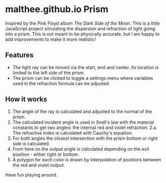 # malthee.github.io Prism
Inspired by the Pink Floyd album *The Dark Side of the Moon*. 
This is a little JavaScript project simulating the dispersion and refraction of light going into a prism. 
This is not meant to be physically accurate, but I am happy to add improvements to make it more realistic! 

## Features
* The light ray can be moved via the start, end and center. Its location is limited to the left side of the prism.
* The prism can be clicked to toggle a settings menu where variables used in the refraction formula can be adjusted.

## How it works
1. The angle of the ray is calculated and adjusted to the normal of the prism.
2. The calculated incident angle is used in Snell's law with the material constants to get two angles: the internal red and violet refraction.
  2.a. The refractive index is calculated with Cauchy's equation.
3. For both angles the closest intersection with the prism bottom or right side is calculated.
4. From here on the output angle is calculated depending on the exit position - either right or bottom.
5. A polygon for each color is drawn by interpolation of positions between the red and violet output.

Have fun playing around.
